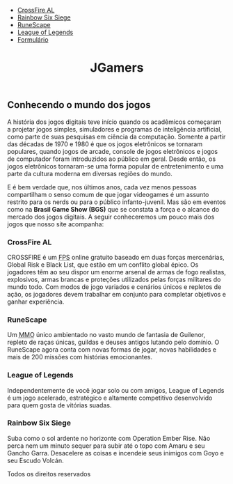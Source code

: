 <!DOCTYPE html>
<html>
<head>
	<html lang="pt-br">
	<meta charset="utf-8">
	<title>Trabalho</title>
</head>
<body>
<!--Será a barra de navegação horizontal do site-->
	<nav>
		<ul>
			<li><a href="https://br.crossfire.z8games.com/" target="_blank" >CrossFire AL</a></li>
			<li><a href="https://rainbow6.ubisoft.com/siege/pt-br/home/index.aspx" target="_blank">Rainbow Six Siege</a></li>
			<li><a href="https://www.runescape.com/community" target="_blank">RuneScape</a></li>
			<li><a href="https://signup.br.leagueoflegends.com/pt/signup/index" target="_blank">League of Legends</a></li>
			<li><a href="#">Formulário</a></li>
		</ul>
	</nav>
	<!-- Daqui pra baixo é o conteúdo do site.
	*Lembrando que falta organizar todo o código. 
	*Por as sections, articles, divs, class e etc...-->
	<header class="titulo">
		<h1>JGamers</h1>
	</header>
	<div class="introgeral">
		<section class="intro">
			<h2>Conhecendo o mundo dos jogos</h2>
				<p>A história dos jogos digitais teve início quando os acadêmicos começaram a projetar jogos simples, simuladores e programas de inteligência artificial, como parte de suas pesquisas em ciência da computação. Somente a partir das décadas de 1970 e 1980 é que os jogos eletrônicos se tornaram populares, quando jogos de arcade, console de jogos eletrônicos e jogos de computador foram introduzidos ao público em geral. Desde então, os jogos eletrônicos tornaram-se uma forma popular de entretenimento e uma parte da cultura moderna em diversas regiões do mundo.</p>
				<p>E é bem verdade que, nos últimos anos, cada vez menos pessoas compartilham o senso comum de que jogar videogames é um assunto restrito para os nerds ou para o público infanto-juvenil. Mas são em eventos como na <b>Brasil Game Show (BGS)</b> que se constata a força e o alcance do mercado dos jogos digitais. A seguir conheceremos um pouco mais dos jogos que nosso site acompanha:</p>
		</section>
	</div>
	<div class="contgeral">
		<section class="conteudo">
			<h3>CrossFire AL</h3>
				<p>CROSSFIRE é um <abbr title="First Person Shooter">FPS</abbr> online gratuito baseado em duas forças mercenárias, Global Risk e Black List, que estão em um conflito global épico. Os jogadores têm ao seu dispor um enorme arsenal de armas de fogo realistas, explosivos, armas brancas e proteções utilizados pelas forças militares do mundo todo. Com modos de jogo variados e cenários únicos e repletos de ação, os jogadores devem trabalhar em conjunto para completar objetivos e ganhar experiência.</p>
			<h3>RuneScape</h3>
				<p>Um <abbr title="Multijogadores Massivos Online">MMO</abbr> único ambientado no vasto mundo de fantasia de Guilenor, repleto de raças únicas, guildas e deuses antigos lutando pelo domínio. O RuneScape agora conta com novas formas de jogar, novas habilidades e mais de 200 missões com histórias emocionantes.</p>
			<h3>League of Legends</h3>
				<p>Independentemente de você jogar solo ou com amigos, League of Legends é um jogo acelerado, estratégico e altamente competitivo desenvolvido para quem gosta de vitórias suadas.</p>
			<h3>Rainbow Six Siege</h3>
				<p>Suba como o sol ardente no horizonte com Operation Ember Rise. Não perca nem um minuto sequer para subir até o topo com Amaru e seu Gancho Garra. Desacelere as coisas e incendeie seus inimigos com Goyo e seu Escudo Volcán.</p>
		</section>
	</div>
	<!--o rodapé ficará aqui em baixo com dados dos criadores-->
	<footer>
		<p>Todos os direitos reservados</p>
	</footer>
</body>
</html>
